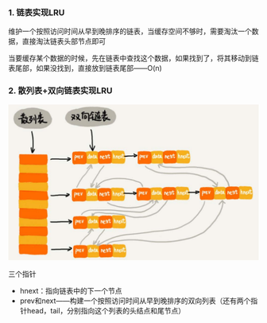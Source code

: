 ### 1. 链表实现LRU

维护一个按照访问时间从早到晚排序的链表，当缓存空间不够时，需要淘汰一个数据，直接淘汰链表头部节点即可

当要缓存某个数据的时候，先在链表中查找这个数据，如果找到了，将其移动到链表尾部，如果没找到，直接放到链表尾部——O(n)





### 2. 散列表+双向链表实现LRU

![17](p/17.png)

三个指针

* hnext：指向链表中的下一个节点
* prev和next——构建一个按照访问时间从早到晚排序的双向列表（还有两个指针head，tail，分别指向这个列表的头结点和尾节点）

